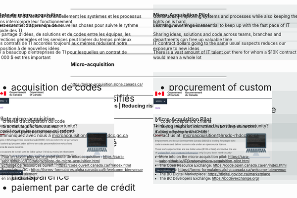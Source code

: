 <!--markdownlint-disable MD001-->
<!--markdownlint-disable MD026-->
<!--markdownlint-disable MD029-->
<!--markdownlint-disable MD033-->
<!--markdownlint-disable MD035-->
<!--markdownlint-disable MD036-->
<!--markdownlint-disable MD041-->

<div class="container">

<div class="left-half">
<h3>Pilote de micro-acquisition </h3>

Présentation DGIIT en exposition

</div>

<div class="right-half">
<h3>Micro-Acquisition Pilot</h3>

IITB Showcase Presentation
</div>
</div>

---

<div class="container">

<div class="left-half">
Il est difficile d’améliorer continuellement les systèmes et les processus sans interrompre leur fonctionnement
</div>
<div class="right-half">
Continuously improving systems and processes while also keeping the lights on is hard
</div>
</div>

---

<div class="container">

<div class="left-half">
Il est essentiel d’apprendre de nouvelles choses pour suivre le rythme rapide des TI
</div>
<div class="right-half">
Learning new things is essential to keep up with the fast pace of IT
</div>
</div>

---

<div class="container">

  <div class="left-half">
  Le partage d’idées, de solutions et de codes entre les équipes, les directions générales et les services peut libérer du temps précieux
  </div>
  <div class="right-half">
Sharing ideas, solutions and code across teams, branches and departments can free up valuable time
</div>
</div>

---

<div class="container">

  <div class="left-half">
  Les contrats de TI accordés toujours aux mêmes réduisent notre exposition à de nouvelles idées
  </div>
    <div class="right-half">
IT contract dollars going to the same usual suspects reduces our exposure to new ideas
</div>
</div>

---

<div class="container">

  <div class="left-half">
  Il y a beaucoup d’entreprises de TI pour lesquelles un contrat de 10 000 $ est très important
  </div>
      <div class="right-half">
There is a vast amount of IT talent out there for whom a $10K contract would mean a whole lot
</div>
</div>

---

### Micro-acquisition

<div class="container">

  <div class="left-half list-text">

- acquisition de codes personnalisés non classifiés
- autorisé comme source ouverte
- < 10 000 $
- aucune cote de sécurité requise
- travail effectué en toute transparence
- paiement par carte de crédit

</div>
    <div class="right-half list-text">

- procurement of custom unclassified code
- licenced as open source
- <$10K
- no security clearance required
- work done in the open
- paid by credit card

</div>
</div>

---

<small>https://micro-acquisition.alpha.canada.ca/</small>

<div class="container">

  <div class="left-half">
  <img src="./assets/images/MA-ecran.png" width="80%" height="80%" alt="capture d'écran de la page d'index du site web de micro-acquisition" />
  </div>
      <div class="right-half">

<img src="./assets/images/MA-screen.png" width="80%" height="80%" alt="screen shot of the index page of the micro-acquisition website" />
</div>
</div>

---

### Réduire les risques | Reducing risks

<div class="container">

  <div class="left-half">

- critères d’acceptation du code
- tirer des leçons des autres
- créer un partenariat avec la DGDPF

</div>
<div class="right-half">

- code acceptance criteria
- taking lessons from others who have done this
- partnership with CFOB

</div>
</div>

---

<div class="container">

  <div class="left-half">
  Vous comptez afficher une opportunité?

Communiquez avec nous à microacquisition@hrsdc-rhdcc.gc.ca
  </div>
  <div class="right-half">
Think you might be interested in posting an opportunity?

Contact us at: microacquisition@hrsdc-rhdcc.gc.ca
</div>
</div>

--

### Liens | Links

<div class="container">

  <div class="left-half">
<small>

- Pour en savoir plus sur le projet pilote de microacquisition : https://sara-sabr.github.io/ITStrategy/pilote-de-micro-acquisition.html
- Échange de ressources ouvert : https://code.ouvert.canada.ca/fr/index.html
- Formulaires GC : https://forms-formulaires.alpha.canada.ca/fr/welcome-bienvenue
- en anglais seulement
- en anglais seulement

</small>
</div>
  <div class="right-half">
<small>

- More info on the micro-acquisition pilot: https://sara-sabr.github.io/ITStrategy/micro-acquisition-pilot.html
- The Open Resource Exchange: https://code.open.canada.ca/en/index.html
- GC Forms: https://forms-formulaires.alpha.canada.ca/welcome-bienvenue
- The BC Digital Marketplace: https://digital.gov.bc.ca/marketplace
- The BC Developers Exchange: https://bcdevexchange.org/

</small>
</div>
</div>

<style>

  img.image-x-large {
    height: 600px;
  }

  img.image-large {
    height: 500px;
  }

  img.image-medium {
    height: 435px;
  }

  img.image-small {
    height: 365px;
  }

  .long-text li, .long-text p {
    font-size: 30px;
  }

  .list-text {
    font-size: 30px;
  }

  /*Pattern styles*/
  .container {
    display: table;
    width: 100%;
  }

  .left-half {
    position: absolute;
    left: -15px;
    width: 50%;
    overflow-wrap: break-word;
    word-wrap: break-word;
  }

  .right-half {
    background-color: rgba(147,161,161, 0.15);
    position: absolute;
    right: -15px;
    width: 50%;
    overflow-wrap: break-word;
    word-wrap: break-word;
  }

  .shared-content {
    padding-top: 150px;
  }

  .shared-content-thin {
    padding-top: 50px;
  }

</style>
